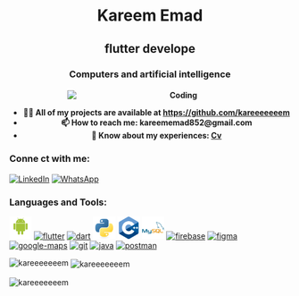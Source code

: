 
<h1 align="center"> Kareem Emad</h1>
<h2 align="center">flutter develope</h2>
<h3 align="center">Computers and artificial intelligence </h3>
<h4 align="center" HR at IEEE.BUB.SB </h4>

<img align="right" alt="Coding" width="400" src="https://media0.giphy.com/media/qgQUggAC3Pfv687qPC/giphy.gif">

<p align="left"> <a href="https://twitter.com/" target="blank"><img src="https://img.shields.io/twitter/follow/?logo=twitter&style=for-the-badge" alt="" /></a> </p>

<ul>
    <li>👨‍💻 All of my projects are available at <a href="https://github.com/kareeeeeeem" target="_blank">https://github.com/kareeeeeeem</a></li>
    <li>📫 How to reach me: <strong>kareememad852@gmail.com</strong></li>
    <li>📄 Know about my experiences: <a href="https://drive.google.com/file/d/1A9uqoLCEV2k6oqw1BAVYaV594NcEOtto/view?usp=drivesdk" target="_blank">Cv</a></li>
</ul>

<h3 align="left">Conne
    ct with me:</h3>
<p align="left">
    <a href="https://www.linkedin.com/in/kareem-emad-651893219/" target="blank"><img align="center"
            src="https://raw.githubusercontent.com/rahuldkjain/github-profile-readme-generator/master/src/images/icons/Social/linked-in-alt.svg"
            alt="LinkedIn" height="30" width="40" /></a>
    <a href="https://wa.me/01554327428" target="blank"><img align="center"
            src="https://imageurl_for_whatsapp_icon.svg"
            alt="WhatsApp" height="30" width="40" /></a>
</p>

</p>

<h3 align="left">Languages and Tools:</h3>
<p align="left">
    <a href="https://developer.android.com" target="_blank" rel="noreferrer"><img
            src="https://raw.githubusercontent.com/devicons/devicon/master/icons/android/android-original-wordmark.svg"
            alt="android" width="40" height="40" /></a>
    <a href="https://flutter.dev" target="_blank" rel="noreferrer"><img
            src="https://www.vectorlogo.zone/logos/flutterio/flutterio-icon.svg" alt="flutter" width="40" height="40" /></a>
    <a href="https://dart.dev" target="_blank" rel="noreferrer"><img
            src="https://www.vectorlogo.zone/logos/dartlang/dartlang-icon.svg" alt="dart" width="40" height="40" /></a>
    <a href="https://www.python.org" target="_blank" rel="noreferrer"><img
            src="https://raw.githubusercontent.com/devicons/devicon/master/icons/python/python-original.svg" alt="python" width="40" height="40" /></a>
    <a href="https://en.cppreference.com/" target="_blank" rel="noreferrer"><img
            src="https://raw.githubusercontent.com/devicons/devicon/master/icons/cplusplus/cplusplus-original.svg" alt="c++" width="40" height="40" /></a>
    <a href="https://www.w3schools.com/sql/" target="_blank" rel="noreferrer"><img
            src="https://raw.githubusercontent.com/devicons/devicon/master/icons/mysql/mysql-original-wordmark.svg" alt="sql" width="40" height="40" /></a>
    <a href="https://firebase.google.com/" target="_blank" rel="noreferrer"><img
            src="https://www.vectorlogo.zone/logos/firebase/firebase-icon.svg" alt="firebase" width="40" height="40" /></a>
    <a href="https://www.figma.com/" target="_blank" rel="noreferrer"><img
            src="https://www.vectorlogo.zone/logos/figma/figma-icon.svg" alt="figma" width="40" height="40" /></a>
    <a href="https://cloud.google.com/maps-platform/" target="_blank" rel="noreferrer"><img
            src="https://www.vectorlogo.zone/logos/google_maps/google_maps-icon.svg" alt="google-maps" width="40" height="40" /></a>
    <a href="https://git-scm.com/" target="_blank" rel="noreferrer"><img
            src="https://www.vectorlogo.zone/logos/git-scm/git-scm-icon.svg" alt="git" width="40" height="40" /></a>
    <a href="https://www.java.com/" target="_blank" rel="noreferrer"><img
            src="https://www.vectorlogo.zone/logos/java/java-icon.svg" alt="java" width="40" height="40" /></a>
    <a href="https://www.postman.com/" target="_blank" rel="noreferrer"><img
            src="https://www.vectorlogo.zone/logos/getpostman/getpostman-icon.svg" alt="postman" width="40" height="40" /></a>
</p>


<p><img align="left" src="https://github-readme-stats.vercel.app/api/top-langs?username=kareeeeeeem&show_icons=true&locale=en&layout=compact"
        alt="kareeeeeeem" /></p>

<p>&nbsp;<img align="center" src="https://github-readme-stats.vercel.app/api?username=kareeeeeeem&show_icons=true&locale=en"
        alt="kareeeeeeem" /></p>

<p><img align="center" src="https://github-readme-streak-stats.herokuapp.com/?user=kareeeeeeem&"
        alt="kareeeeeeem" /></p>
